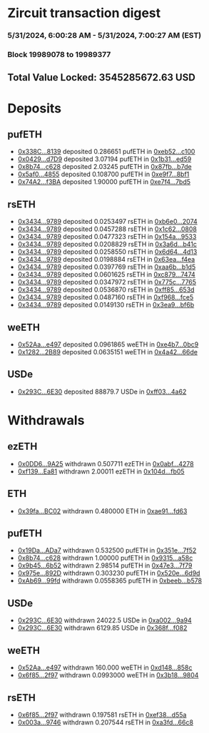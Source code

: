 # Zircuit transaction digest
### 5/31/2024, 6:00:28 AM - 5/31/2024, 7:00:27 AM (EST)
### Block 19989078 to 19989377

## Total Value Locked: 3545285672.63 USD

# Deposits
## pufETH
- [0x338C...8139](https://etherscan.io/address/0x338CeEb75a99d423D8AdC4B28A4dA351d6CA8139) deposited 0.286651 pufETH in [0xeb52...c100](https://etherscan.io/tx/0x338CeEb75a99d423D8AdC4B28A4dA351d6CA8139)
- [0x0429...d7D9](https://etherscan.io/address/0x0429D5436f6132dDB04D96C8952f2fEb310Bd7D9) deposited 3.07194 pufETH in [0x1b31...ed59](https://etherscan.io/tx/0x0429D5436f6132dDB04D96C8952f2fEb310Bd7D9)
- [0x8b74...c628](https://etherscan.io/address/0x8b74225818D1FE6b44D9C0996126DC5A2190c628) deposited 2.03245 pufETH in [0x87fb...b7de](https://etherscan.io/tx/0x8b74225818D1FE6b44D9C0996126DC5A2190c628)
- [0x5af0...4855](https://etherscan.io/address/0x5af049f880eA0F9Fd050950Aeb95dCeab7694855) deposited 0.108700 pufETH in [0xe9f7...8bf1](https://etherscan.io/tx/0x5af049f880eA0F9Fd050950Aeb95dCeab7694855)
- [0x74A2...f3BA](https://etherscan.io/address/0x74A255793E9c3Dd0c9DA215BF063E98ef84df3BA) deposited 1.90000 pufETH in [0xe7f4...7bd5](https://etherscan.io/tx/0x74A255793E9c3Dd0c9DA215BF063E98ef84df3BA)
## rsETH
- [0x3434...9789](https://etherscan.io/address/0x34349c5569e7B846c3558961552D2202760A9789) deposited 0.0253497 rsETH in [0xb6e0...2074](https://etherscan.io/tx/0x34349c5569e7B846c3558961552D2202760A9789)
- [0x3434...9789](https://etherscan.io/address/0x34349c5569e7B846c3558961552D2202760A9789) deposited 0.0457288 rsETH in [0x1c62...0808](https://etherscan.io/tx/0x34349c5569e7B846c3558961552D2202760A9789)
- [0x3434...9789](https://etherscan.io/address/0x34349c5569e7B846c3558961552D2202760A9789) deposited 0.0477323 rsETH in [0x154a...9533](https://etherscan.io/tx/0x34349c5569e7B846c3558961552D2202760A9789)
- [0x3434...9789](https://etherscan.io/address/0x34349c5569e7B846c3558961552D2202760A9789) deposited 0.0208829 rsETH in [0x3a6d...b41c](https://etherscan.io/tx/0x34349c5569e7B846c3558961552D2202760A9789)
- [0x3434...9789](https://etherscan.io/address/0x34349c5569e7B846c3558961552D2202760A9789) deposited 0.0258550 rsETH in [0x6d64...4d13](https://etherscan.io/tx/0x34349c5569e7B846c3558961552D2202760A9789)
- [0x3434...9789](https://etherscan.io/address/0x34349c5569e7B846c3558961552D2202760A9789) deposited 0.0198884 rsETH in [0x63ea...f4ea](https://etherscan.io/tx/0x34349c5569e7B846c3558961552D2202760A9789)
- [0x3434...9789](https://etherscan.io/address/0x34349c5569e7B846c3558961552D2202760A9789) deposited 0.0397769 rsETH in [0xaa6b...b1d5](https://etherscan.io/tx/0x34349c5569e7B846c3558961552D2202760A9789)
- [0x3434...9789](https://etherscan.io/address/0x34349c5569e7B846c3558961552D2202760A9789) deposited 0.0601625 rsETH in [0xc879...7474](https://etherscan.io/tx/0x34349c5569e7B846c3558961552D2202760A9789)
- [0x3434...9789](https://etherscan.io/address/0x34349c5569e7B846c3558961552D2202760A9789) deposited 0.0347972 rsETH in [0x775c...7765](https://etherscan.io/tx/0x34349c5569e7B846c3558961552D2202760A9789)
- [0x3434...9789](https://etherscan.io/address/0x34349c5569e7B846c3558961552D2202760A9789) deposited 0.0536870 rsETH in [0xff85...653d](https://etherscan.io/tx/0x34349c5569e7B846c3558961552D2202760A9789)
- [0x3434...9789](https://etherscan.io/address/0x34349c5569e7B846c3558961552D2202760A9789) deposited 0.0487160 rsETH in [0xf968...fce5](https://etherscan.io/tx/0x34349c5569e7B846c3558961552D2202760A9789)
- [0x3434...9789](https://etherscan.io/address/0x34349c5569e7B846c3558961552D2202760A9789) deposited 0.0149130 rsETH in [0x3ea9...bf6b](https://etherscan.io/tx/0x34349c5569e7B846c3558961552D2202760A9789)
## weETH
- [0x52Aa...e497](https://etherscan.io/address/0x52Aa899454998Be5b000Ad077a46Bbe360F4e497) deposited 0.0961865 weETH in [0xe4b7...0bc9](https://etherscan.io/tx/0x52Aa899454998Be5b000Ad077a46Bbe360F4e497)
- [0x1282...2B89](https://etherscan.io/address/0x128247aC93cdc120CD2127cF3de9b05a2dF92B89) deposited 0.0635151 weETH in [0x4a42...66de](https://etherscan.io/tx/0x128247aC93cdc120CD2127cF3de9b05a2dF92B89)
## USDe
- [0x293C...6E30](https://etherscan.io/address/0x293C6937D8D82e05B01335F7B33FBA0c8e256E30) deposited 88879.7 USDe in [0xff03...4a62](https://etherscan.io/tx/0x293C6937D8D82e05B01335F7B33FBA0c8e256E30)
# Withdrawals
## ezETH
- [0x0DD6...9A25](https://etherscan.io/address/0x0DD683cDc58F814aD9098dc1BF59e48981d59A25) withdrawn 0.507711 ezETH in [0x0abf...4278](https://etherscan.io/tx/0x0DD683cDc58F814aD9098dc1BF59e48981d59A25)
- [0xf139...Ea81](https://etherscan.io/address/0xf1394b662aBb71024f5a35e9B1a756C4d22AEa81) withdrawn 2.00011 ezETH in [0x104d...fb05](https://etherscan.io/tx/0xf1394b662aBb71024f5a35e9B1a756C4d22AEa81)
## ETH
- [0x39fa...BC02](https://etherscan.io/address/0x39faB164c4f04dE86B543B04594783996D3dBC02) withdrawn 0.480000 ETH in [0xae91...fd63](https://etherscan.io/tx/0x39faB164c4f04dE86B543B04594783996D3dBC02)
## pufETH
- [0x19Da...ADa7](https://etherscan.io/address/0x19Da5b62EbF99B12184019B91b8166caBcf0ADa7) withdrawn 0.532500 pufETH in [0x351e...7f52](https://etherscan.io/tx/0x19Da5b62EbF99B12184019B91b8166caBcf0ADa7)
- [0x8b74...c628](https://etherscan.io/address/0x8b74225818D1FE6b44D9C0996126DC5A2190c628) withdrawn 1.00000 pufETH in [0x9315...a58c](https://etherscan.io/tx/0x8b74225818D1FE6b44D9C0996126DC5A2190c628)
- [0x9b45...6b52](https://etherscan.io/address/0x9b452CD1423925Da2cda673E2604A5Cd3f616b52) withdrawn 2.98514 pufETH in [0x47e3...7f79](https://etherscan.io/tx/0x9b452CD1423925Da2cda673E2604A5Cd3f616b52)
- [0x975e...892D](https://etherscan.io/address/0x975e8791B3764C03DB5c0b73321fA17DFd83892D) withdrawn 0.303230 pufETH in [0x520e...6d9d](https://etherscan.io/tx/0x975e8791B3764C03DB5c0b73321fA17DFd83892D)
- [0xAb69...99fd](https://etherscan.io/address/0xAb69Ec70B0Fe3A0C9F83ABBeB70F5dBfbf8D99fd) withdrawn 0.0558365 pufETH in [0xbeeb...b578](https://etherscan.io/tx/0xAb69Ec70B0Fe3A0C9F83ABBeB70F5dBfbf8D99fd)
## USDe
- [0x293C...6E30](https://etherscan.io/address/0x293C6937D8D82e05B01335F7B33FBA0c8e256E30) withdrawn 24022.5 USDe in [0xa002...9a94](https://etherscan.io/tx/0x293C6937D8D82e05B01335F7B33FBA0c8e256E30)
- [0x293C...6E30](https://etherscan.io/address/0x293C6937D8D82e05B01335F7B33FBA0c8e256E30) withdrawn 6129.85 USDe in [0x368f...f082](https://etherscan.io/tx/0x293C6937D8D82e05B01335F7B33FBA0c8e256E30)
## weETH
- [0x52Aa...e497](https://etherscan.io/address/0x52Aa899454998Be5b000Ad077a46Bbe360F4e497) withdrawn 160.000 weETH in [0xd148...858c](https://etherscan.io/tx/0x52Aa899454998Be5b000Ad077a46Bbe360F4e497)
- [0x6f85...2f97](https://etherscan.io/address/0x6f850A2F5FF94b7a9f4D2Bf021380B03Fd962f97) withdrawn 0.0993000 weETH in [0x3b18...9804](https://etherscan.io/tx/0x6f850A2F5FF94b7a9f4D2Bf021380B03Fd962f97)
## rsETH
- [0x6f85...2f97](https://etherscan.io/address/0x6f850A2F5FF94b7a9f4D2Bf021380B03Fd962f97) withdrawn 0.197581 rsETH in [0xef38...d55a](https://etherscan.io/tx/0x6f850A2F5FF94b7a9f4D2Bf021380B03Fd962f97)
- [0x003a...9746](https://etherscan.io/address/0x003a27F490Fae4af78d8f929e3Cf1a08D9079746) withdrawn 0.207544 rsETH in [0xa3fd...66c8](https://etherscan.io/tx/0x003a27F490Fae4af78d8f929e3Cf1a08D9079746)
